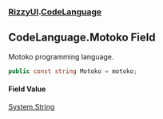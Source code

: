### [RizzyUI](RizzyUI 'RizzyUI').[CodeLanguage](RizzyUI.CodeLanguage 'RizzyUI.CodeLanguage')

## CodeLanguage.Motoko Field

Motoko programming language.

```csharp
public const string Motoko = motoko;
```

#### Field Value
[System.String](https://docs.microsoft.com/en-us/dotnet/api/System.String 'System.String')